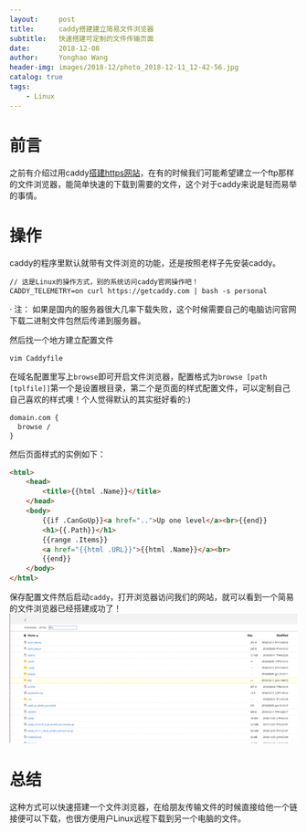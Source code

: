 ```yaml
---
layout:     post
title:      caddy搭建建立简易文件浏览器
subtitle:   快速搭建可定制的文件传输页面
date:       2018-12-08
author:     Yonghao Wang
header-img: images/2018-12/photo_2018-12-11_12-42-56.jpg
catalog: true
tags:
    - Linux
---
```


# 前言
之前有介绍过用caddy[搭建https网站](/2018/11/24/给自己的网站启用https)，在有的时候我们可能希望建立一个ftp那样的文件浏览器，能简单快速的下载到需要的文件，这个对于caddy来说是轻而易举的事情。

# 操作
caddy的程序里默认就带有文件浏览的功能，还是按照老样子先安装caddy。
```
// 这是Linux的操作方式，别的系统访问caddy官网操作吧！
CADDY_TELEMETRY=on curl https://getcaddy.com | bash -s personal
```
· 注： 如果是国内的服务器很大几率下载失败，这个时候需要自己的电脑访问官网下载二进制文件包然后传递到服务器。

然后找一个地方建立配置文件
```
vim Caddyfile
```
在域名配置里写上`browse`即可开启文件浏览器，配置格式为`browse [path [tplfile]]`第一个是设置根目录，第二个是页面的样式配置文件，可以定制自己自己喜欢的样式噢！个人觉得默认的其实挺好看的:)
```
domain.com {
  browse /
}
```
然后页面样式的实例如下：
``` html
<html>
	<head>
		<title>{{html .Name}}</title>
	</head>
	<body>
		{{if .CanGoUp}}<a href="..">Up one level</a><br>{{end}}
		<h1>{{.Path}}</h1>
		{{range .Items}}
		<a href="{{html .URL}}">{{html .Name}}</a><br>
		{{end}}
	</body>
</html> 
```
保存配置文件然后启动`caddy`，打开浏览器访问我们的网站，就可以看到一个简易的文件浏览器已经搭建成功了！
![](/images/2018-12/81211123557.png)

# 总结
这种方式可以快速搭建一个文件浏览器，在给朋友传输文件的时候直接给他一个链接便可以下载，也很方便用户Linux远程下载到另一个电脑的文件。